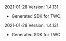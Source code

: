 2021-01-28 Version: 1.4.131
- Generated SDK for TWC.

2021-01-28 Version: 1.4.131
- Generated SDK for TWC.

